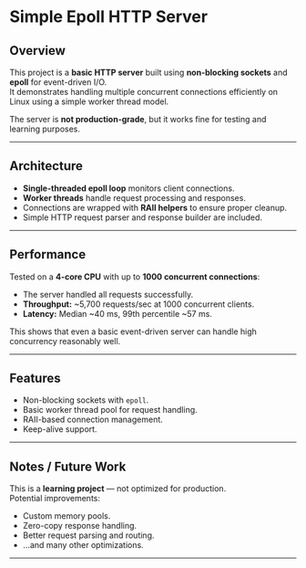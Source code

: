 # Simple Epoll HTTP Server

## Overview

This project is a **basic HTTP server** built using **non-blocking sockets** and **epoll** for event-driven I/O.  
It demonstrates handling multiple concurrent connections efficiently on Linux using a simple worker thread model.

The server is **not production-grade**, but it works fine for testing and learning purposes.

---

## Architecture

- **Single-threaded epoll loop** monitors client connections.
- **Worker threads** handle request processing and responses.
- Connections are wrapped with **RAII helpers** to ensure proper cleanup.
- Simple HTTP request parser and response builder are included.

---

## Performance

Tested on a **4-core CPU** with up to **1000 concurrent connections**:

- The server handled all requests successfully.
- **Throughput:** ~5,700 requests/sec at 1000 concurrent clients.
- **Latency:** Median ~40 ms, 99th percentile ~57 ms.

This shows that even a basic event-driven server can handle high concurrency reasonably well.

---

## Features

- Non-blocking sockets with `epoll`.
- Basic worker thread pool for request handling.
- RAII-based connection management.
- Keep-alive support.

---

## Notes / Future Work

This is a **learning project** — not optimized for production.  
Potential improvements:

- Custom memory pools.
- Zero-copy response handling.
- Better request parsing and routing.
- …and many other optimizations.

---
